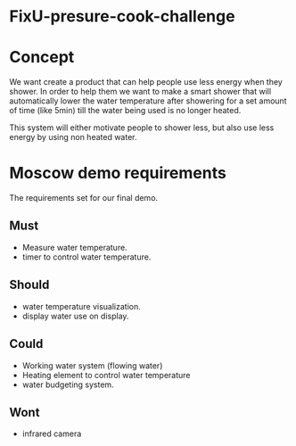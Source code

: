 # FixU-presure-cook-challenge

# Concept
We want create a product that can help people use less energy when they shower. In order to help them we want to make a smart shower that will automatically lower the water temperature after showering for a set amount of time (like 5min) till the water being used is no longer heated.

This system will either motivate people to shower less, but also use less energy by using non heated water.

# Moscow demo requirements
The requirements set for our final demo.
## Must
- Measure water temperature.
- timer to control water temperature.
## Should
- water temperature visualization.
- display water use on display.
## Could
- Working water system (flowing water)
- Heating element to control water temperature
- water budgeting system.
## Wont
- infrared camera